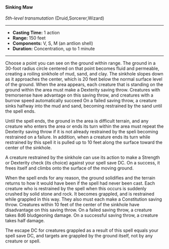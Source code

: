 #### Sinking Maw
*5th-level transmutation* (Druid,Sorcerer,Wizard)
___
- **Casting Time:** 1 action
- **Range:** 150 feet
- **Components:** V, S, M (an antlion shell)
- **Duration:** Concentration, up to 1 minute
---
Choose a point you can see on the ground within range. The ground in a 30-foot radius circle centered on that point becomes fluid and permeable, creating a roiling sinkhole of mud, sand, and clay. The sinkhole slopes down as it approaches the center, which is 20 feet below the normal surface level of the ground. When the area appears, each creature that is standing on the ground within the area must make a Dexterity saving throw. Creatures with tremorsense have advantage on this saving throw, and creatures with a burrow speed automatically succeed On a failed saving throw, a creature sinks halfway into the mud and sand, becoming restrained by the sand until the spell ends.

Until the spell ends, the ground in the area is difficult terrain, and any creature who enters the area or ends its turn within the area must repeat the Dexterity saving throw if it is not already restrained by the speli becoming restrained on a failure. In addition, when a creature ends its turn while restrained by this spell it is pulled up to 10 feet along the surface toward the center of the sinkhole.

A creature restrained by the sinkhole can use its action to make a Strength or Dexterity check (its choice) against your spell save DC. On a success, it frees itself and climbs onto the surface of the moving ground.

When the spell ends for any reason, the ground solidifies and the terrain returns to how it would have been if the spell had never been cast. Each creature who is restrained by the spell when this occurs is suddenly crushed by solid stone and rock. It becomes grappled, and is restrained while grappled in this way. They also must each make a Constitution saving throw. Creatures within 10 feet of the center of the sinkhole have disadvantage on this saving throw. On a failed saving throw, a creature takes 8d6 bludgeoning damage. On a successful saving throw, a creature takes half damage.

The escape DC for creatures grappled as a result of this spell equals your spell save DC, and targets are grappled by the ground itself, not by any creature or spell.
